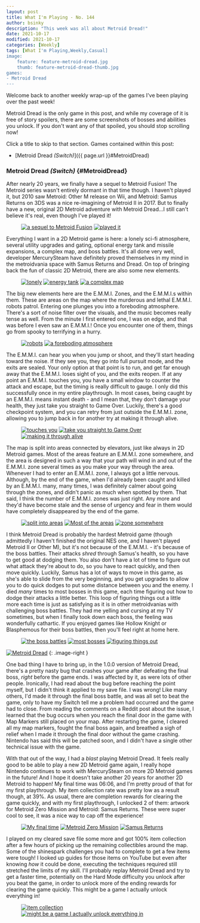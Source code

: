 ```yaml
---
layout: post
title: What I'm Playing - No. 144
author: bsinky
description: "This week was all about Metroid Dread!"
date: 2021-10-17
modified: 2021-10-17
categories: [Weekly]
tags: [What I'm Playing,Weekly,Casual]
image:
    feature: feature-metroid-dread.jpg
    thumb: feature-metroid-dread-thumb.jpg
games:
- Metroid Dread
---
```


Welcome back to another weekly wrap-up of the games I've been playing over the
past week!

Metroid Dread is the only game in this post, and while my coverage of it is free
of story spoilers, there are some screenshots of bosses and abilities you
unlock. If you don't want any of that spoiled, you should stop scrolling now!

Click a title to skip to that section. Games contained within this post:

 - [Metroid Dread *(Switch)*]({{ page.url }}#MetroidDread)

<!--more-->

### Metroid Dread *(Switch)*    {#MetroidDread}

After nearly 20 years, we finally have a sequel to Metroid Fusion! The Metroid
series wasn't entirely dormant in that time though. I haven't played it, but
2010 saw Metroid: Other M release on Wii, and Metroid: Samus Returns on 3DS was
a nice re-imagining of Metroid II in 2017. But to finally have a new, original
2D Metroid adventure with Metroid Dread...I still can't believe it's real, even
though I've played it!

<figure class="half">
    <a href="https://i.imgur.com/mJlB9JB.jpg"><img src="https://i.imgur.com/mJlB9JBm.jpg" alt="a sequel to Metroid Fusion"/></a>
    <a href="https://i.imgur.com/s8zJLvL.png"><img src="https://i.imgur.com/s8zJLvLm.png" alt="played it"/></a>
</figure>

Everything I want in a 2D Metroid game is here: a lonely sci-fi atmosphere,
several utility upgrades and gating, optional energy tank and missile
expansions, a complex map, and boss battles. It's all done very well, developer
MercurySteam have definitely proved themselves in my mind in the metroidvania
space with Samus Returns and Dread. On top of bringing back the fun of classic
2D Metroid, there are also some new elements.

<figure class="third">
    <a href="https://i.imgur.com/VCMRjen.png"><img src="https://i.imgur.com/VCMRjenm.png" alt="lonely"/></a>
    <a href="https://i.imgur.com/rBND1Yw.png"><img src="https://i.imgur.com/rBND1Ywm.png" alt="energy tank"/></a>
    <a href="https://i.imgur.com/oJPrWsO.png"><img src="https://i.imgur.com/oJPrWsOm.png" alt="a complex map"/></a>
</figure>

The big new elements here are the E.M.M.I. Zones, and the E.M.M.I.s within them.
These are areas on the map where the murderous and lethal E.M.M.I. robots
patrol. Entering one plunges you into a foreboding atmosphere. There's a sort of
noise filter over the visuals, and the music becomes really tense as well. From
the minute I first entered one, I was on edge, and that was before I even saw an
E.M.M.I.! Once you encounter one of them, things go from spooky to terrifying in
a hurry.

<figure class="half">
    <a href="https://i.imgur.com/oPZQUkY.png"><img src="https://i.imgur.com/oPZQUkYm.png" alt="robots"/></a>
    <a href="https://i.imgur.com/PScu4hS.png"><img src="https://i.imgur.com/PScu4hSm.png" alt="a foreboding atmosphere"/></a>
</figure>

The E.M.M.I. can hear you when you jump or shoot, and they'll start heading
toward the noise. If they see you, they go into full pursuit mode, and the exits
are sealed. Your only option at that point is to run, and get far enough away
that the E.M.M.I. loses sight of you, and the exits reopen. If at any point an
E.M.M.I. touches you, you have a small window to counter the attack and escape,
but the timing is really difficult to gauge. I only did this successfully once
in my entire playthrough. In most cases, being caught by an E.M.M.I. means
instant death - and I mean that, they don't damage your health, they just take
you straight to Game Over. Luckily, there's a good checkpoint system, and you
can retry from just outside the E.M.M.I. zone, allowing you to jump back in for
another try at making it through alive.

<figure class="third">
    <a href="https://i.imgur.com/wRhLGRZ.png"><img src="https://i.imgur.com/wRhLGRZm.png" alt="touches you"/></a>
    <a href="https://i.imgur.com/VB0L7SE.png"><img src="https://i.imgur.com/VB0L7SEm.png" alt="take you straight to Game Over"/></a>
    <a href="https://i.imgur.com/Y8Asdas.png"><img src="https://i.imgur.com/Y8Asdasm.png" alt="making it through alive"/></a>
</figure>

The map is split into areas connected by elevators, just like always in 2D
Metroid games. Most of the areas feature an E.M.M.I. zone somewhere, and the
area is designed in such a way that your path will wind in and out of the
E.M.M.I. zone several times as you make your way through the area. Whenever I
had to enter an E.M.M.I. zone, I always got a little nervous. Although, by the
end of the game, when I'd already been caught and killed by an E.M.M.I. many,
many times, I was definitely calmer about going through the zones, and didn't
panic as much when spotted by them. That said, I think the number of E.M.M.I.
zones was just right. Any more and they'd have become stale and the sense of
urgency and fear in them would have completely disappeared by the end of the
game.

<figure class="third">
    <a href="https://i.imgur.com/xsjc3Ds.png"><img src="https://i.imgur.com/xsjc3Dsm.png" alt="split into areas"/></a>
    <a href="https://i.imgur.com/iTpmvAK.png"><img src="https://i.imgur.com/iTpmvAKm.png" alt="Most of the areas"/></a>
    <a href="https://i.imgur.com/mQ75nM4.png"><img src="https://i.imgur.com/mQ75nM4m.png" alt="zone somewhere"/></a>
</figure>

I think Metroid Dread is probably the hardest Metroid game (though admittedly I
haven't finished the original NES one, and I haven't played Metroid II or Other
M), but it's not because of the E.M.M.I. - it's because of the boss battles.
Their attacks *shred* through Samus's health, so you have to get good at dodging
them. You also don't have a lot of time to figure out what attack they're about
to do, so you have to react quickly, and then move quickly. Luckily, Samus has a
lot of ways to move in this game, as she's able to slide from the very
beginning, and you get upgrades to allow you to do quick dodges to put some
distance between you and the enemy. I died *many* times to most bosses in this
game, each time figuring out how to dodge their attacks a little better. This
loop of figuring things out a little more each time is just as satisfying as it
is in other metroidvanias with challenging boss battles. They had me yelling and
cursing at my TV sometimes, but when I finally took down each boss, the feeling
was wonderfully cathartic. If you enjoyed games like Hollow Knight or
Blasphemous for their boss battles, then you'll feel right at home here.

<figure class="third">
    <a href="https://i.imgur.com/LhKjg0z.png"><img src="https://i.imgur.com/LhKjg0zm.png" alt="the boss battles"/></a>
    <a href="https://i.imgur.com/P6Au8aw.png"><img src="https://i.imgur.com/P6Au8awm.png" alt="most bosses"/></a>
    <a href="https://i.imgur.com/bUIszXy.png"><img src="https://i.imgur.com/bUIszXym.png" alt="figuring things out"/></a>
</figure>

[![Metroid Dread](https://i.imgur.com/jLFjG21m.png)](https://i.imgur.com/jLFjG21.png)
{: .image-right }

One bad thing I have to bring up, in the 1.0.0 version of Metroid Dread, there's
a pretty nasty bug that crashes your game after defeating the final boss,
*right* before the game ends. I was affected by it, as were lots of other
people. Ironically, I had read about the bug before reaching the point myself,
but I didn't think it applied to my save file. I was wrong! Like many others,
I'd made it through the final boss battle, and was all set to beat the game,
only to have my Switch tell me a problem had occurred and the game had to close.
From reading the comments on a Reddit post about the issue, I learned that the
bug occurs when you reach the final door in the game with Map Markers still
placed on your map. After restarting the game, I cleared all my map markers,
fought the final boss again, and breathed a sigh of relief when I made it
through the final door without the game crashing. Nintendo has said this will be
patched soon, and I didn't have a single other technical issue with the game.

With that out of the way, I had a *blast* playing Metroid Dread. It feels really
good to be able to play a new 2D Metroid game again, I really hope Nintendo
continues to work with MercurySteam on more 2D Metroid games in the future! And
I hope it doesn't take another 20 years for another 2D Metroid to happen! My
final time was 06:06, and I'm pretty proud of that for my first playthrough. My
item collection rate was pretty low as a result though, at 39%. As usual, there
are completion rewards for clearing the game quickly, and with my first
playthrough, I unlocked 2 of them: artwork for Metroid Zero Mission and Metroid:
Samus Returns. These were super cool to see, it was a nice way to cap off the
experience!

<figure class="third">
    <a href="https://i.imgur.com/BLJr2qV.jpg"><img src="https://i.imgur.com/BLJr2qVm.jpg" alt="My final time"/></a>
    <a href="https://i.imgur.com/YgHDlIy.jpg"><img src="https://i.imgur.com/YgHDlIym.jpg" alt="Metroid Zero Mission"/></a>
    <a href="https://i.imgur.com/PNtjziU.jpg"><img src="https://i.imgur.com/PNtjziUm.jpg" alt="Samus Returns"/></a>
</figure>

I played on my cleared save file some more and got 100% item collection after a
few hours of picking up the remaining collectibles around the map. Some of the
shinespark challenges you had to complete to get a few items were tough! I
looked up guides for those items on YouTube but even after knowing *how* it
could be done, executing the techniques required still stretched the limits of
my skill. I'll probably replay Metroid Dread and try to get a faster time,
potentially on the Hard Mode difficulty you unlock after you beat the game, in
order to unlock more of the ending rewards for clearing the game quickly. This
might be a game I actually unlock everything in!

<figure class="half">
    <a href="https://i.imgur.com/Ccs8LFX.jpg"><img src="https://i.imgur.com/Ccs8LFXm.jpg" alt="item collection"/></a>
    <a href="https://i.imgur.com/a5kCRRD.jpg"><img src="https://i.imgur.com/a5kCRRDm.jpg" alt="might be a game I actually unlock everything in"/></a>
</figure>


